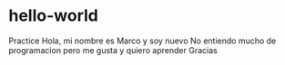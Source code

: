 # hello-world
Practice 
Hola, mi nombre es Marco y soy nuevo
No entiendo mucho de programacion pero me gusta y quiero aprender
Gracias
